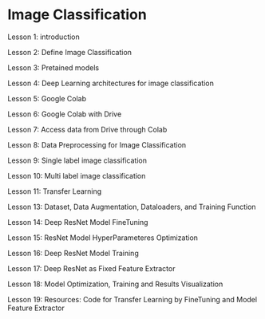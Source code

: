 # Image Classification

Lesson 1: introduction

Lesson 2: Define Image Classification

Lesson 3: Pretained models

Lesson 4: Deep Learning architectures for image classification

Lesson 5: Google Colab

Lesson 6: Google Colab with Drive

Lesson 7: Access data from Drive through Colab

Lesson 8: Data Preprocessing for Image Classification

Lesson 9: Single label image classification

Lesson 10: Multi label image classification

Lesson 11: Transfer Learning

Lesson 13: Dataset, Data Augmentation, Dataloaders, and Training Function

Lesson 14: Deep ResNet Model FineTuning

Lesson 15: ResNet Model HyperParameteres Optimization

Lesson 16: Deep ResNet Model Training

Lesson 17: Deep ResNet as Fixed Feature Extractor

Lesson 18: Model Optimization, Training and Results Visualization

Lesson 19: Resources: Code for Transfer Learning by FineTuning and Model Feature Extractor
